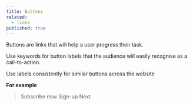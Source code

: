 ```yaml
---
title: Buttons
related: 
  - links
published: true
---
```


Buttons are links that will help a user progress their task.

Use keywords for button labels that the audience will easily recognise as a call-to-action.

Use labels consistently for similar buttons across the website 

**For example**

> Subscribe now
> Sign-up
> Next

